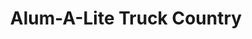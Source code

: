 ---
title: "Alum-A-Lite Truck Country"
url: /michigan-center/alum-a-lite-truck-country/
shop: car parts
---